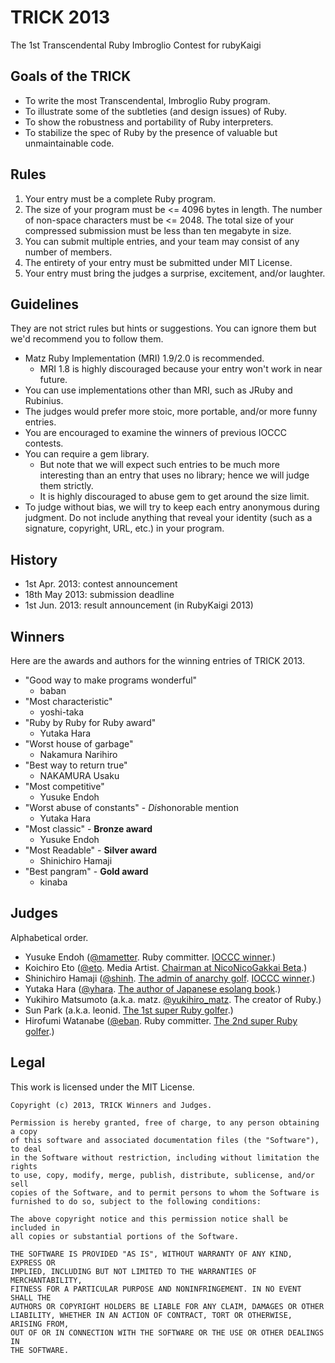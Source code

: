 # TRICK 2013

The 1st Transcendental Ruby Imbroglio Contest for rubyKaigi

## Goals of the TRICK

* To write the most Transcendental, Imbroglio Ruby program.
* To illustrate some of the subtleties (and design issues) of Ruby.
* To show the robustness and portability of Ruby interpreters.
* To stabilize the spec of Ruby by the presence of valuable but unmaintainable code.

## Rules

1. Your entry must be a complete Ruby program.
1. The size of your program must be <= 4096 bytes in length. The number of non-space characters must be <= 2048. The total size of your compressed submission must be less than ten megabyte in size.
1. You can submit multiple entries, and your team may consist of any number of members.
1. The entirety of your entry must be submitted under MIT License.
1. Your entry must bring the judges a surprise, excitement, and/or laughter.

## Guidelines
They are not strict rules but hints or suggestions. You can ignore them but we'd recommend you to follow them.

* Matz Ruby Implementation (MRI) 1.9/2.0 is recommended.
  * MRI 1.8 is highly discouraged because your entry won't work in near future.
* You can use implementations other than MRI, such as JRuby and Rubinius.
* The judges would prefer more stoic, more portable, and/or more funny entries.
* You are encouraged to examine the winners of previous IOCCC contests.
* You can require a gem library.
  * But note that we will expect such entries to be much more interesting than an entry that uses no library; hence we will judge them strictly.
  * It is highly discouraged to abuse gem to get around the size limit.
* To judge without bias, we will try to keep each entry anonymous during judgment. Do not include anything that reveal your identity (such as a signature, copyright, URL, etc.) in your program.

## History

* 1st Apr. 2013: contest announcement
* 18th May 2013: submission deadline
* 1st Jun. 2013: result announcement (in RubyKaigi 2013)

## Winners

Here are the awards and authors for the winning entries of TRICK 2013.

* "Good way to make programs wonderful"
  * baban
* "Most characteristic"
  * yoshi-taka
* "Ruby by Ruby for Ruby award"
  * Yutaka Hara
* "Worst house of garbage"
  * Nakamura Narihiro
* "Best way to return true"
  * NAKAMURA Usaku
* "Most competitive"
  * Yusuke Endoh
* "Worst abuse of constants" - *Dis*honorable mention
  * Yutaka Hara
* "Most classic" - **Bronze award**
  * Yusuke Endoh
* "Most Readable" - **Silver award**
  * Shinichiro Hamaji
* "Best pangram" - **Gold award**
  * kinaba

## Judges

Alphabetical order.

* Yusuke Endoh ([@mametter][mametter]. Ruby committer. [IOCCC winner][ioccc_endoh].)
* Koichiro Eto ([@eto][eto]. Media Artist. [Chairman at NicoNicoGakkai Beta][niconicogakkai].)
* Shinichiro Hamaji ([@shinh][shinh]. [The admin of anarchy golf][golf]. [IOCCC winner][ioccc_shinh].)
* Yutaka Hara ([@yhara][yhara]. [The author of Japanese esolang book][esolangbook].)
* Yukihiro Matsumoto (a.k.a. matz. [@yukihiro_matz][yukihiro_matz]. The creator of Ruby.)
* Sun Park (a.k.a. leonid. [The 1st super Ruby golfer][golfers].)
* Hirofumi Watanabe ([@eban][eban]. Ruby committer. [The 2nd super Ruby golfer][golfers].)

[mametter]: https://twitter.com/mametter
[eto]: https://twitter.com/eto
[shinh]: https://twitter.com/shinh
[yhara]: https://twitter.com/yhara
[yukihiro_matz]: https://twitter.com/yukihiro_matz
[eban]: https://twitter.com/eban
[ioccc_endoh]: http://www.ioccc.org/winners.html#Yusuke_Endoh
[ioccc_shinh]: http://www.ioccc.org/winners.html#Shinichiro_Hamaji
[niconicogakkai]: http://niconicogakkai.jp/
[golf]: http://golf.shinh.org/
[esolangbook]: http://esolang-book.route477.net/
[golfers]: http://golf.shinh.org/u.rb?rb

## Legal

This work is licensed under the MIT License.

    Copyright (c) 2013, TRICK Winners and Judges.
    
    Permission is hereby granted, free of charge, to any person obtaining a copy
    of this software and associated documentation files (the "Software"), to deal
    in the Software without restriction, including without limitation the rights
    to use, copy, modify, merge, publish, distribute, sublicense, and/or sell
    copies of the Software, and to permit persons to whom the Software is
    furnished to do so, subject to the following conditions:
    
    The above copyright notice and this permission notice shall be included in
    all copies or substantial portions of the Software.
    
    THE SOFTWARE IS PROVIDED "AS IS", WITHOUT WARRANTY OF ANY KIND, EXPRESS OR
    IMPLIED, INCLUDING BUT NOT LIMITED TO THE WARRANTIES OF MERCHANTABILITY,
    FITNESS FOR A PARTICULAR PURPOSE AND NONINFRINGEMENT. IN NO EVENT SHALL THE
    AUTHORS OR COPYRIGHT HOLDERS BE LIABLE FOR ANY CLAIM, DAMAGES OR OTHER
    LIABILITY, WHETHER IN AN ACTION OF CONTRACT, TORT OR OTHERWISE, ARISING FROM,
    OUT OF OR IN CONNECTION WITH THE SOFTWARE OR THE USE OR OTHER DEALINGS IN
    THE SOFTWARE.
